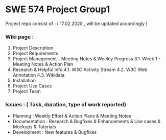 # SWE 574 Project Group1

Project repo consist of : ( 17.02.2020 , will be updated accordingly )

### Wiki page : 
1. Project Description
2. Project Requirements
3. Project Management - Meeting Notes & Weekly Progress
  3.1. Week 1 - Meeting Notes & Action Plan
4. Research & Helpful Info
  4.1. W3C Activity Stream
  4.2. W3C Web Annotation
  4.3. Wikidata
5. Installation
6. Project Use Cases
7. Project Team

### Issues : ( Task, duration, type of work reported)
* Planning : Weekly Effort & Action Plans & Meeting Notes 
* Documentation : Research & Bugfixes & Enhancements & Use cases & Mockups & Tutorials
* Development : New features & Bugfixes


